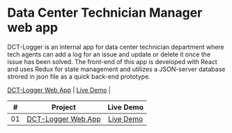 # Data Center Technician Manager web app

DCT-Logger is an internal app for data center technician department where tech agents can add a log for an issue and update or delete it once the issue has been solved. The front-end of this app is developed with React and uses Redux for state management and utilizes a JSON-server database strored in json file as a quick back-end prototype. 

[DCT-Logger Web App]([https://github.com/abdifatahdev/JS-mini-projects/tree/master/light-dark-theme](https://dct-logger.netlify.app/))       | [Live Demo](https://dct-logger.netlify.app/)  |


|  #  |            Project             | Live Demo |
| :-: | :----------------------------: | :-------: |
| 01  |       [DCT-Logger Web App](https://dct-logger.netlify.app/)       | [Live Demo](https://dct-logger.netlify.app/)  |






